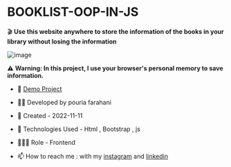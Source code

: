 # BOOKLIST-OOP-IN-JS

🎬 **Use this website anywhere to store the information of the books in your library without losing the information**

![image](https://user-images.githubusercontent.com/109727844/201334000-c4315021-6106-4492-9fd2-58e9fa8f52fc.jpg)

⚠ **Warning: In this project, I use your browser's personal memory to save information.**

- 🔗 [Demo Project](https://pouria-farahani-developer.github.io/BOOKLIST-OOP-IN-JS/)

- 👨‍💻 Developed by pouria farahani

- 📆 Created - 2022-11-11

- 🤖 Technologies Used - Html , Bootstrap , js

- 🕵🏻‍♀️ Role - Frontend

- 📫 How to reach me : with my [instagram](https://www.instagram.com/pouria_farahani_developer) and [linkedin](https://www.linkedin.com/in/pouria-farahani-developer)
